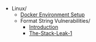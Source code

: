 - Linux/
    - [Docker Environment Setup](/Dreamer-Wiki/Pwn/Linux/Environment-setup/)
    - Format String Vulnerabilities/
        - [Introduction](/Dreamer-Wiki/Pwn/Linux/Format%20String%20Vulnerabilities/Introduction/)
        - [The-Stack-Leak-1](/Dreamer-Wiki/Pwn/Linux/Format%20String%20Vulnerabilities/The-Stack-Leak-1/)
    